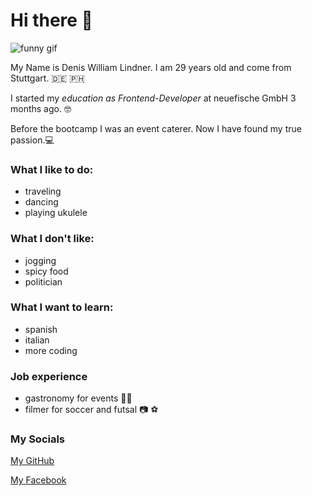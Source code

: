 # Hi there 👋

![funny gif](https://media1.giphy.com/media/QpfqKHA1fUXDi/giphy.gif?cid=ecf05e47sd9zcy2jgrd0tirz5x790zi7yyh4z8oci1400qgj&rid=giphy.gif&ct=g)

My Name is Denis William Lindner. I am 29 years old and come from Stuttgart. :de: :philippines:

I started my *education as Frontend-Developer* at neuefische GmbH 3 months ago.	:nerd_face:

Before the bootcamp I was an event caterer. Now I have found my true passion.💻






### What I like to do:
- traveling
- dancing
- playing ukulele

### What I don't like:
- jogging
- spicy food
- politician

### What I want to learn:
- spanish 
- italian
- more coding

### Job experience
- gastronomy for events 👨‍🍳
- filmer for soccer and futsal :camera: :soccer:

### My Socials
[My GitHub](https://github.com/NewDeLi)

[My Facebook](https://www.facebook.com/denis.li.54)

<!--
**NewDeLi/NewDeLi** is a ✨ _special_ ✨ repository because its `README.md` (this file) appears on your GitHub profile.

Here are some ideas to get you started:

- 🔭 I’m currently working on ...
- 🌱 I’m currently learning ...
- 👯 I’m looking to collaborate on ...
- 🤔 I’m looking for help with ...
- 💬 Ask me about ...
- 📫 How to reach me: ...
- 😄 Pronouns: ...
- ⚡ Fun fact: ...
-->
